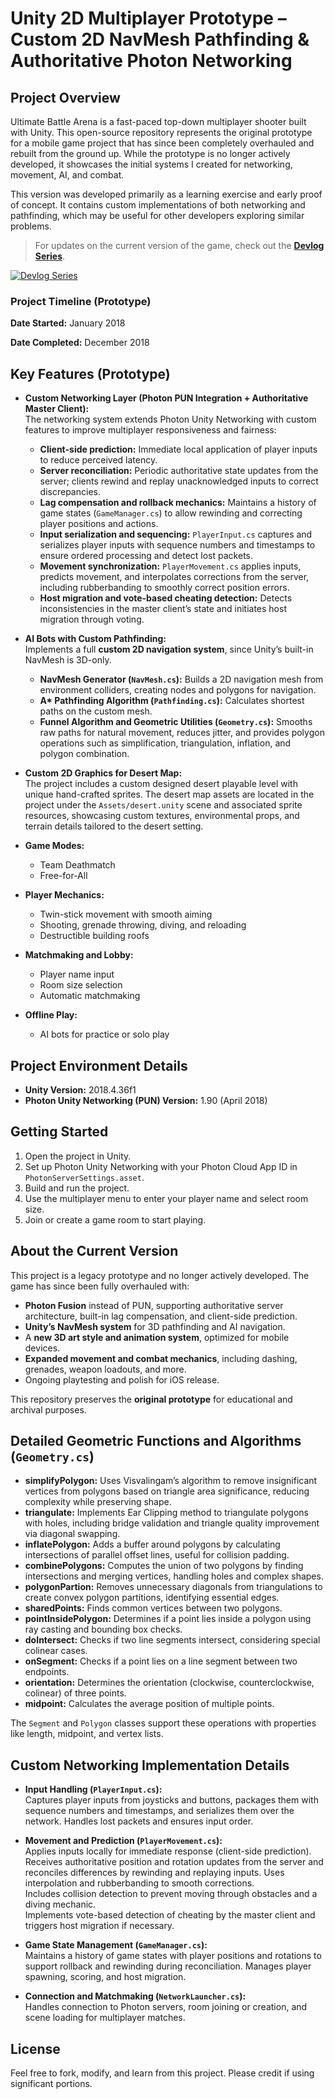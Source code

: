 # Unity 2D Multiplayer Prototype – Custom 2D NavMesh Pathfinding & Authoritative Photon Networking

## Project Overview  
Ultimate Battle Arena is a fast-paced top-down multiplayer shooter built with Unity. This open-source repository represents the original prototype for a mobile game project that has since been completely overhauled and rebuilt from the ground up. While the prototype is no longer actively developed, it showcases the initial systems I created for networking, movement, AI, and combat.

This version was developed primarily as a learning exercise and early proof of concept. It contains custom implementations of both networking and pathfinding, which may be useful for other developers exploring similar problems.

> For updates on the current version of the game, check out the **[Devlog Series](https://www.youtube.com/playlist?list=PL-BN8ZnuVHHiFwF99EmGyb0d-vyMc462H)**.

[![Devlog Series](https://img.youtube.com/vi/dtZYFixZeLY/0.jpg)](https://www.youtube.com/watch?v=dtZYFixZeLY)

### Project Timeline (Prototype)
**Date Started:** January 2018

**Date Completed:** December 2018

## Key Features (Prototype)

- **Custom Networking Layer (Photon PUN Integration + Authoritative Master Client):**  
  The networking system extends Photon Unity Networking with custom features to improve multiplayer responsiveness and fairness:  
  - **Client-side prediction:** Immediate local application of player inputs to reduce perceived latency.  
  - **Server reconciliation:** Periodic authoritative state updates from the server; clients rewind and replay unacknowledged inputs to correct discrepancies.  
  - **Lag compensation and rollback mechanics:** Maintains a history of game states (`GameManager.cs`) to allow rewinding and correcting player positions and actions.  
  - **Input serialization and sequencing:** `PlayerInput.cs` captures and serializes player inputs with sequence numbers and timestamps to ensure ordered processing and detect lost packets.  
  - **Movement synchronization:** `PlayerMovement.cs` applies inputs, predicts movement, and interpolates corrections from the server, including rubberbanding to smoothly correct position errors.  
  - **Host migration and vote-based cheating detection:** Detects inconsistencies in the master client’s state and initiates host migration through voting.  

- **AI Bots with Custom Pathfinding:**  
  Implements a full **custom 2D navigation system**, since Unity’s built-in NavMesh is 3D-only.  
  - **NavMesh Generator (`NavMesh.cs`):** Builds a 2D navigation mesh from environment colliders, creating nodes and polygons for navigation.  
  - **A\* Pathfinding Algorithm (`Pathfinding.cs`):** Calculates shortest paths on the custom mesh.  
  - **Funnel Algorithm and Geometric Utilities (`Geometry.cs`):** Smooths raw paths for natural movement, reduces jitter, and provides polygon operations such as simplification, triangulation, inflation, and polygon combination.  

- **Custom 2D Graphics for Desert Map:**  
  The project includes a custom designed desert playable level with unique hand-crafted sprites. The desert map assets are located in the project under the `Assets/desert.unity` scene and associated sprite resources, showcasing custom textures, environmental props, and terrain details tailored to the desert setting.

- **Game Modes:**  
  - Team Deathmatch  
  - Free-for-All  

- **Player Mechanics:**  
  - Twin-stick movement with smooth aiming  
  - Shooting, grenade throwing, diving, and reloading  
  - Destructible building roofs  

- **Matchmaking and Lobby:**  
  - Player name input  
  - Room size selection  
  - Automatic matchmaking  

- **Offline Play:**  
  - AI bots for practice or solo play

## Project Environment Details

- **Unity Version:** 2018.4.36f1
- **Photon Unity Networking (PUN) Version:** 1.90 (April 2018)

## Getting Started

1. Open the project in Unity.  
2. Set up Photon Unity Networking with your Photon Cloud App ID in `PhotonServerSettings.asset`.  
3. Build and run the project.  
4. Use the multiplayer menu to enter your player name and select room size.  
5. Join or create a game room to start playing.

## About the Current Version  

This project is a legacy prototype and no longer actively developed. The game has since been fully overhauled with:

- **Photon Fusion** instead of PUN, supporting authoritative server architecture, built-in lag compensation, and client-side prediction.
- **Unity’s NavMesh system** for 3D pathfinding and AI navigation.
- A **new 3D art style and animation system**, optimized for mobile devices.
- **Expanded movement and combat mechanics**, including dashing, grenades, weapon loadouts, and more.
- Ongoing playtesting and polish for iOS release.

This repository preserves the **original prototype** for educational and archival purposes.

## Detailed Geometric Functions and Algorithms (`Geometry.cs`)

- **simplifyPolygon:** Uses Visvalingam’s algorithm to remove insignificant vertices from polygons based on triangle area significance, reducing complexity while preserving shape.  
- **triangulate:** Implements Ear Clipping method to triangulate polygons with holes, including bridge validation and triangle quality improvement via diagonal swapping.  
- **inflatePolygon:** Adds a buffer around polygons by calculating intersections of parallel offset lines, useful for collision padding.  
- **combinePolygons:** Computes the union of two polygons by finding intersections and merging vertices, handling holes and complex shapes.  
- **polygonPartion:** Removes unnecessary diagonals from triangulations to create convex polygon partitions, identifying essential edges.  
- **sharedPoints:** Finds common vertices between two polygons.  
- **pointInsidePolygon:** Determines if a point lies inside a polygon using ray casting and bounding box checks.  
- **doIntersect:** Checks if two line segments intersect, considering special colinear cases.  
- **onSegment:** Checks if a point lies on a line segment between two endpoints.  
- **orientation:** Determines the orientation (clockwise, counterclockwise, colinear) of three points.  
- **midpoint:** Calculates the average position of multiple points.  

The `Segment` and `Polygon` classes support these operations with properties like length, midpoint, and vertex lists.

## Custom Networking Implementation Details

- **Input Handling (`PlayerInput.cs`):**  
  Captures player inputs from joysticks and buttons, packages them with sequence numbers and timestamps, and serializes them over the network. Handles lost packets and ensures input order.  

- **Movement and Prediction (`PlayerMovement.cs`):**  
  Applies inputs locally for immediate response (client-side prediction). Receives authoritative position and rotation updates from the server and reconciles differences by rewinding and replaying inputs. Uses interpolation and rubberbanding to smooth corrections.  
  Includes collision detection to prevent moving through obstacles and a diving mechanic.  
  Implements vote-based detection of cheating by the master client and triggers host migration if necessary.  

- **Game State Management (`GameManager.cs`):**  
  Maintains a history of game states with player positions and rotations to support rollback and rewinding during reconciliation. Manages player spawning, scoring, and host migration.  

- **Connection and Matchmaking (`NetworkLauncher.cs`):**  
  Handles connection to Photon servers, room joining or creation, and scene loading for multiplayer matches.  

## License

Feel free to fork, modify, and learn from this project. Please credit if using significant portions.

